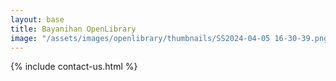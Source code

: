 ```yaml
---
layout: base
title: Bayanihan OpenLibrary
image: "/assets/images/openlibrary/thumbnails/SS2024-04-05 16-30-39.png"
---
```


{% include contact-us.html %}